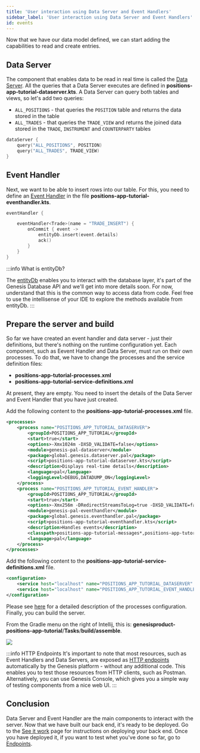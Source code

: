 ```yaml
---
title: 'User interaction using Data Server and Event Handlers'
sidebar_label: 'User interaction using Data Server and Event Handlers'
id: events
---
```


Now that we have our data model defined, we can start adding the capabilities to read and create entries.


## Data Server
The component that enables data to be read in real time is called the [Data Server](/server-modules/data-server/introduction/). All the queries that a Data Server executes are defined in **positions-app-tutorial-dataserver.kts**. A Data Server can query both tables and views, so let's add two queries:
- `ALL_POSITIONS` - that queries the `POSITION` table and returns the data stored in the table
- `ALL_TRADES` - that queries the `TRADE_VIEW` and returns the joined data stored in the `TRADE`, `INSTRUMENT` and `COUNTERPARTY` tables

```kotlin
dataServer {
    query("ALL_POSITIONS", POSITION)
    query("ALL_TRADES", TRADE_VIEW)
}
```

## Event Handler
Next, we want to be able to insert rows into our table. For this, you need to define an [Event Handler](/server-modules/event-handler/introduction/) in the file **positions-app-tutorial-eventhandler.kts**.


```kotlin
eventHandler {

    eventHandler<Trade>(name = "TRADE_INSERT") {
        onCommit { event ->
            entityDb.insert(event.details)
            ack()
        }
    }
}
```
:::info What is entityDb?

The [entityDb](/database/database-interface/entity-db/) enables you to interact with the database layer, it's part of the Genesis Database API and we'll get into more details soon. For now, understand that this is the common way to access data from code. Feel free to use the intellisense of your IDE to explore the methods available from entityDb.
:::

## Prepare the server and build
So far we have created an event handler and data server - just their definitions, but there's nothing on the runtime configuration yet. Each component, such as Eevent Handler and Data Server, must run on their own processes. To do that, we have to change the processes and the service definition files:

- **positions-app-tutorial-processes.xml**
- **positions-app-tutorial-service-definitions.xml**

At present, they are empty. You need to insert the details of the Data Server and Event Handler that you have just created.

Add the following content to the **positions-app-tutorial-processes.xml** file.

```xml
<processes>
    <process name="POSITIONS_APP_TUTORIAL_DATASERVER">
        <groupId>POSITIONS_APP_TUTORIAL</groupId>
        <start>true</start>
        <options>-Xmx1024m -DXSD_VALIDATE=false</options>
        <module>genesis-pal-dataserver</module>
        <package>global.genesis.dataserver.pal</package>
        <script>positions-app-tutorial-dataserver.kts</script>
        <description>Displays real-time details</description>
        <language>pal</language>
        <loggingLevel>DEBUG,DATADUMP_ON</loggingLevel>
    </process>
    <process name="POSITIONS_APP_TUTORIAL_EVENT_HANDLER">
        <groupId>POSITIONS_APP_TUTORIAL</groupId>
        <start>true</start>
        <options>-Xmx256m -DRedirectStreamsToLog=true -DXSD_VALIDATE=false</options>
        <module>genesis-pal-eventhandler</module>
        <package>global.genesis.eventhandler.pal</package>
        <script>positions-app-tutorial-eventhandler.kts</script>
        <description>Handles events</description>
        <classpath>positions-app-tutorial-messages*,positions-app-tutorial-eventhandler*</classpath>
        <language>pal</language>
    </process>
</processes>
```
Add the following content to the **positions-app-tutorial-service-definitions.xml** file.

```xml
<configuration>
    <service host="localhost" name="POSITIONS_APP_TUTORIAL_DATASERVER" port="11000"/>
    <service host="localhost" name="POSITIONS_APP_TUTORIAL_EVENT_HANDLER" port="11001"/>
</configuration>
```

Please see [here](/server-modules/configuring-runtime/processes/) for a detailed description of the processes configuration. Finally, you can build the server.

From the Gradle menu on the right of Intellij, this is: **genesisproduct-positions-app-tutorial**/**Tasks**/**build/assemble**.

![](/img/assemble-server-positions.png)

:::info HTTP Endpoints
 It's important to note that most resources, such as Event Handlers and Data Servers, are exposed as [HTTP endpoints](/server-modules/integration/rest-endpoints/introduction/) automatically by the Genesis platform - without any additional code. This enables you to test those resources from HTTP clients, such as Postman. Alternatively, you can use Genesis Console, which gives you a simple way of testing components from a nice web UI.
:::

## Conclusion
Data Server and Event Handler are the main components to interact with the server. Now that we have built our back end, it's ready to be deployed. Go to the [See it work](/getting-started/go-to-the-next-level/see-it-work) page for instructions on deploying your back end. Once you have deployed it, if you want to test whet you've done so far, go to [Endpoints](/server-modules/integration/rest-endpoints/introduction/).